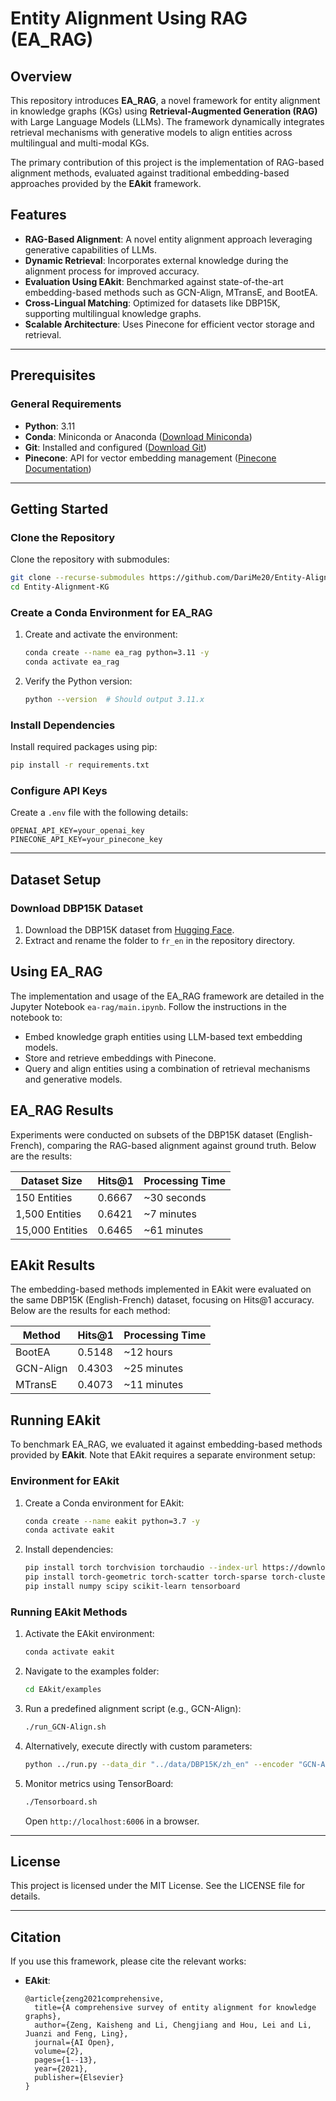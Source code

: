 # Entity Alignment Using RAG (EA_RAG)

## Overview

This repository introduces **EA_RAG**, a novel framework for entity alignment in knowledge graphs (KGs) using **Retrieval-Augmented Generation (RAG)** with Large Language Models (LLMs). The framework dynamically integrates retrieval mechanisms with generative models to align entities across multilingual and multi-modal KGs. 

The primary contribution of this project is the implementation of RAG-based alignment methods, evaluated against traditional embedding-based approaches provided by the **EAkit** framework.

## Features

- **RAG-Based Alignment**: A novel entity alignment approach leveraging generative capabilities of LLMs.
- **Dynamic Retrieval**: Incorporates external knowledge during the alignment process for improved accuracy.
- **Evaluation Using EAkit**: Benchmarked against state-of-the-art embedding-based methods such as GCN-Align, MTransE, and BootEA.
- **Cross-Lingual Matching**: Optimized for datasets like DBP15K, supporting multilingual knowledge graphs.
- **Scalable Architecture**: Uses Pinecone for efficient vector storage and retrieval.

---

## Prerequisites

### General Requirements

- **Python**: 3.11
- **Conda**: Miniconda or Anaconda ([Download Miniconda](https://docs.conda.io/en/latest/miniconda.html))
- **Git**: Installed and configured ([Download Git](https://git-scm.com/downloads))
- **Pinecone**: API for vector embedding management ([Pinecone Documentation](https://docs.pinecone.io/))

---

## Getting Started

### Clone the Repository

Clone the repository with submodules:

```bash
git clone --recurse-submodules https://github.com/DariMe20/Entity-Alignment-KG
cd Entity-Alignment-KG
```

### Create a Conda Environment for EA_RAG

1. Create and activate the environment:
   ```bash
   conda create --name ea_rag python=3.11 -y
   conda activate ea_rag
   ```

2. Verify the Python version:
   ```bash
   python --version  # Should output 3.11.x
   ```

### Install Dependencies

Install required packages using pip:

```bash
pip install -r requirements.txt
```

### Configure API Keys

Create a `.env` file with the following details:

```
OPENAI_API_KEY=your_openai_key
PINECONE_API_KEY=your_pinecone_key
```

---

## Dataset Setup

### Download DBP15K Dataset

1. Download the DBP15K dataset from [Hugging Face](https://huggingface.co/datasets/HackCz/DBP15K_raw/blob/main/DBP_raw.zip).
2. Extract and rename the folder to `fr_en` in the repository directory.


## Using EA_RAG

The implementation and usage of the EA_RAG framework are detailed in the Jupyter Notebook `ea-rag/main.ipynb`. Follow the instructions in the notebook to:

- Embed knowledge graph entities using LLM-based text embedding models.
- Store and retrieve embeddings with Pinecone.
- Query and align entities using a combination of retrieval mechanisms and generative models.

## EA_RAG Results
Experiments were conducted on subsets of the DBP15K dataset (English-French), comparing the RAG-based alignment against ground truth. Below are the results:

| Dataset Size      | Hits@1 | Processing Time         |
|-------------------|--------|-------------------------|
| 150 Entities      | 0.6667 | ~30 seconds           |
| 1,500 Entities    | 0.6421 | ~7 minutes            |
| 15,000 Entities   | 0.6465 | ~61 minutes           |

## EAkit Results
The embedding-based methods implemented in EAkit were evaluated on the same DBP15K (English-French) dataset, focusing on Hits@1 accuracy. Below are the results for each method:

| Method     | Hits@1 | Processing Time |
|------------|--------|-----------------|
| BootEA     | 0.5148  |~12 hours      |
| GCN-Align  | 0.4303  |~25 minutes     |
| MTransE    | 0.4073  |~11 minutes     |


## Running EAkit

To benchmark EA_RAG, we evaluated it against embedding-based methods provided by **EAkit**. Note that EAkit requires a separate environment setup:

### Environment for EAkit

1. Create a Conda environment for EAkit:
   ```bash
   conda create --name eakit python=3.7 -y
   conda activate eakit
   ```
2. Install dependencies:
   ```bash
   pip install torch torchvision torchaudio --index-url https://download.pytorch.org/whl/cpu
   pip install torch-geometric torch-scatter torch-sparse torch-cluster torch-spline-conv -f https://data.pyg.org/whl/torch-2.0.0+cpu.html
   pip install numpy scipy scikit-learn tensorboard
   ```

### Running EAkit Methods

1. Activate the EAkit environment:
   ```bash
   conda activate eakit
   ```

2. Navigate to the examples folder:
   ```bash
   cd EAkit/examples
   ```

3. Run a predefined alignment script (e.g., GCN-Align):
   ```bash
   ./run_GCN-Align.sh
   ```

4. Alternatively, execute directly with custom parameters:
   ```bash
   python ../run.py --data_dir "../data/DBP15K/zh_en" --encoder "GCN-Align"
   ```
5. Monitor metrics using TensorBoard:
   ```bash
   ./Tensorboard.sh
   ```
   Open `http://localhost:6006` in a browser.

---


## License

This project is licensed under the MIT License. See the LICENSE file for details.

---

## Citation

If you use this framework, please cite the relevant works:

- **EAkit**:
  ```plaintext
  @article{zeng2021comprehensive,
    title={A comprehensive survey of entity alignment for knowledge graphs},
    author={Zeng, Kaisheng and Li, Chengjiang and Hou, Lei and Li, Juanzi and Feng, Ling},
    journal={AI Open},
    volume={2},
    pages={1--13},
    year={2021},
    publisher={Elsevier}
  }
  ```

